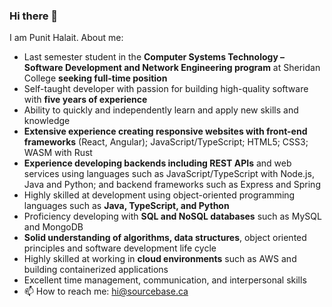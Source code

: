 ### Hi there 👋
I am Punit Halait. About me:
- Last semester student in the **Computer Systems Technology – Software Development and Network Engineering program** at Sheridan College **seeking full-time position**
- Self-taught developer with passion for building high-quality software with **five years of experience**
- Ability to quickly and independently learn and apply new skills and knowledge
- **Extensive experience creating responsive websites with front-end frameworks** (React, Angular); JavaScript/TypeScript; HTML5; CSS3; WASM with Rust
- **Experience developing backends including REST APIs** and web services using languages such as JavaScript/TypeScript with Node.js, Java and Python; and backend frameworks such as Express and Spring
- Highly skilled at development using object-oriented programming languages such as **Java, TypeScript, and Python**
- Proficiency developing with **SQL and NoSQL databases** such as MySQL and MongoDB
- **Solid understanding of algorithms, data structures**, object oriented principles and software development life cycle
- Highly skilled at working in **cloud environments** such as AWS and building containerized applications
- Excellent time management, communication, and interpersonal skills
- 📫 How to reach me: [hi@sourcebase.ca](mailto:hi@sourcebase.ca)
